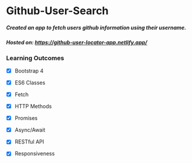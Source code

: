 # Github-User-Search

##### Created an app to fetch users github information using their username.

##### Hosted on: https://github-user-locator-app.netlify.app/

### Learning Outcomes
- [x] Bootstrap 4
- [x] ES6 Classes
- [x] Fetch
- [x] HTTP Methods
- [x] Promises
- [x] Async/Await
- [x] RESTful API
- [x] Responsiveness

